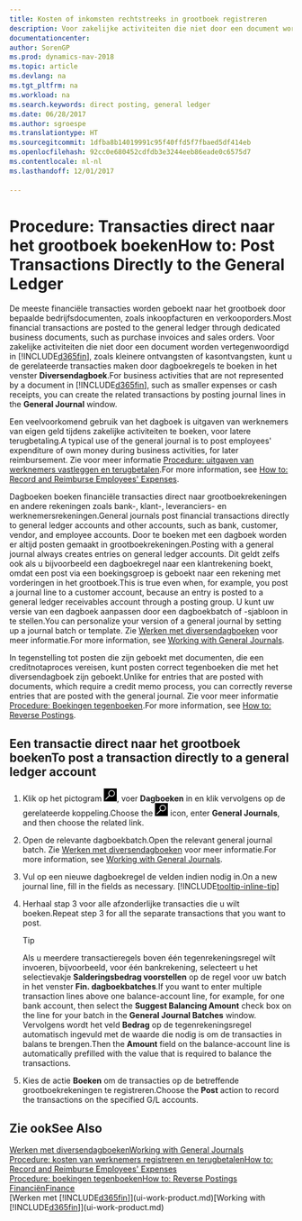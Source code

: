 ```yaml
---
title: Kosten of inkomsten rechtstreeks in grootboek registreren
description: Voor zakelijke activiteiten die niet door een document worden vertegenwoordigd, zoals kleinere ontvangsten of kasontvangsten, kunt u de gerelateerde transacties maken door dagboekregels te boeken in het venster Diversendagboek.
documentationcenter: 
author: SorenGP
ms.prod: dynamics-nav-2018
ms.topic: article
ms.devlang: na
ms.tgt_pltfrm: na
ms.workload: na
ms.search.keywords: direct posting, general ledger
ms.date: 06/28/2017
ms.author: sgroespe
ms.translationtype: HT
ms.sourcegitcommit: 1dfba8b14019991c95f40ffd5f7fbaed5df414eb
ms.openlocfilehash: 92cc0e680452cdfdb3e3244eeb86eade0c6575d7
ms.contentlocale: nl-nl
ms.lasthandoff: 12/01/2017

---
```

# <a name="how-to-post-transactions-directly-to-the-general-ledger"></a><span data-ttu-id="99cfc-103">Procedure: Transacties direct naar het grootboek boeken</span><span class="sxs-lookup"><span data-stu-id="99cfc-103">How to: Post Transactions Directly to the General Ledger</span></span>
<span data-ttu-id="99cfc-104">De meeste financiële transacties worden geboekt naar het grootboek door bepaalde bedrijfsdocumenten, zoals inkoopfacturen en verkooporders.</span><span class="sxs-lookup"><span data-stu-id="99cfc-104">Most financial transactions are posted to the general ledger through dedicated business documents, such as purchase invoices and sales orders.</span></span> <span data-ttu-id="99cfc-105">Voor zakelijke activiteiten die niet door een document worden vertegenwoordigd in [!INCLUDE[d365fin](includes/d365fin_md.md)], zoals kleinere ontvangsten of kasontvangsten, kunt u de gerelateerde transacties maken door dagboekregels te boeken in het venster **Diversendagboek**.</span><span class="sxs-lookup"><span data-stu-id="99cfc-105">For business activities that are not represented by a document in [!INCLUDE[d365fin](includes/d365fin_md.md)], such as smaller expenses or cash receipts, you can create the related transactions by posting journal lines in the **General Journal** window.</span></span>

<span data-ttu-id="99cfc-106">Een veelvoorkomend gebruik van het dagboek is uitgaven van werknemers van eigen geld tijdens zakelijke activiteiten te boeken, voor latere terugbetaling.</span><span class="sxs-lookup"><span data-stu-id="99cfc-106">A typical use of the general journal is to post employees' expenditure of own money during business activities, for later reimbursement.</span></span> <span data-ttu-id="99cfc-107">Zie voor meer informatie [Procedure: uitgaven van werknemers vastleggen en terugbetalen](finance-how-record-reimburse-employee-expenses.md).</span><span class="sxs-lookup"><span data-stu-id="99cfc-107">For more information, see [How to: Record and Reimburse Employees' Expenses](finance-how-record-reimburse-employee-expenses.md).</span></span>

<span data-ttu-id="99cfc-108">Dagboeken boeken financiële transacties direct naar grootboekrekeningen en andere rekeningen zoals bank-, klant-, leveranciers- en werknemersrekeningen.</span><span class="sxs-lookup"><span data-stu-id="99cfc-108">General journals post financial transactions directly to general ledger accounts and other accounts, such as bank, customer, vendor, and employee accounts.</span></span> <span data-ttu-id="99cfc-109">Door te boeken met een dagboek worden er altijd posten gemaakt in grootboekrekeningen.</span><span class="sxs-lookup"><span data-stu-id="99cfc-109">Posting with a general journal always creates entries on general ledger accounts.</span></span> <span data-ttu-id="99cfc-110">Dit geldt zelfs ook als u bijvoorbeeld een dagboekregel naar een klantrekening boekt, omdat een post via een boekingsgroep is geboekt naar een rekening met vorderingen in het grootboek.</span><span class="sxs-lookup"><span data-stu-id="99cfc-110">This is true even when, for example, you post a journal line to a customer account, because an entry is posted to a general ledger receivables account through a posting group.</span></span> <span data-ttu-id="99cfc-111">U kunt uw versie van een dagboek aanpassen door een dagboekbatch of -sjabloon in te stellen.</span><span class="sxs-lookup"><span data-stu-id="99cfc-111">You can personalize your version of a general journal by setting up a journal batch or template.</span></span> <span data-ttu-id="99cfc-112">Zie [Werken met diversendagboeken](ui-work-general-journals.md) voor meer informatie.</span><span class="sxs-lookup"><span data-stu-id="99cfc-112">For more information, see [Working with General Journals](ui-work-general-journals.md).</span></span>

<span data-ttu-id="99cfc-113">In tegenstelling tot posten die zijn geboekt met documenten, die een creditnotaproces vereisen, kunt posten correct tegenboeken die met het diversendagboek zijn geboekt.</span><span class="sxs-lookup"><span data-stu-id="99cfc-113">Unlike for entries that are posted with documents, which require a credit memo process, you can correctly reverse entries that are posted with the general journal.</span></span> <span data-ttu-id="99cfc-114">Zie voor meer informatie [Procedure: Boekingen tegenboeken](finance-how-reverse-journal-posting.md).</span><span class="sxs-lookup"><span data-stu-id="99cfc-114">For more information, see [How to: Reverse Postings](finance-how-reverse-journal-posting.md).</span></span>

## <a name="to-post-a-transaction-directly-to-a-general-ledger-account"></a><span data-ttu-id="99cfc-115">Een transactie direct naar het grootboek boeken</span><span class="sxs-lookup"><span data-stu-id="99cfc-115">To post a transaction directly to a general ledger account</span></span>
1. <span data-ttu-id="99cfc-116">Klik op het pictogram ![Zoeken naar pagina of rapport](media/ui-search/search_small.png "pictogram Zoeken naar pagina of rapport"), voer **Dagboeken** in en klik vervolgens op de gerelateerde koppeling.</span><span class="sxs-lookup"><span data-stu-id="99cfc-116">Choose the ![Search for Page or Report](media/ui-search/search_small.png "Search for Page or Report icon") icon, enter **General Journals**, and then choose the related link.</span></span>
2. <span data-ttu-id="99cfc-117">Open de relevante dagboekbatch.</span><span class="sxs-lookup"><span data-stu-id="99cfc-117">Open the relevant general journal batch.</span></span> <span data-ttu-id="99cfc-118">Zie [Werken met diversendagboeken](ui-work-general-journals.md) voor meer informatie.</span><span class="sxs-lookup"><span data-stu-id="99cfc-118">For more information, see [Working with General Journals](ui-work-general-journals.md).</span></span>
3. <span data-ttu-id="99cfc-119">Vul op een nieuwe dagboekregel de velden indien nodig in.</span><span class="sxs-lookup"><span data-stu-id="99cfc-119">On a new journal line, fill in the fields as necessary.</span></span> [!INCLUDE[tooltip-inline-tip](includes/tooltip-inline-tip_md.md)]    
4. <span data-ttu-id="99cfc-120">Herhaal stap 3 voor alle afzonderlijke transacties die u wilt boeken.</span><span class="sxs-lookup"><span data-stu-id="99cfc-120">Repeat step 3 for all the separate transactions that you want to post.</span></span>

    > [!TIP]  
    > <span data-ttu-id="99cfc-121">Als u meerdere transactieregels boven één tegenrekeningsregel wilt invoeren, bijvoorbeeld, voor één bankrekening, selecteert u het selectievakje **Salderingsbedrag voorstellen** op de regel voor uw batch in het venster **Fin. dagboekbatches**.</span><span class="sxs-lookup"><span data-stu-id="99cfc-121">If you want to enter multiple transaction lines above one balance-account line, for example, for one bank account, then select the **Suggest Balancing Amount** check box on the line for your batch in the **General Journal Batches** window.</span></span> <span data-ttu-id="99cfc-122">Vervolgens wordt het veld **Bedrag** op de tegenrekeningsregel automatisch ingevuld met de waarde die nodig is om de transacties in balans te brengen.</span><span class="sxs-lookup"><span data-stu-id="99cfc-122">Then the **Amount** field on the balance-account line is automatically prefilled with the value that is required to balance the transactions.</span></span>
5. <span data-ttu-id="99cfc-123">Kies de actie **Boeken** om de transacties op de betreffende grootboekrekeningen te registreren.</span><span class="sxs-lookup"><span data-stu-id="99cfc-123">Choose the **Post** action to record the transactions on the specified G/L accounts.</span></span>

## <a name="see-also"></a><span data-ttu-id="99cfc-124">Zie ook</span><span class="sxs-lookup"><span data-stu-id="99cfc-124">See Also</span></span>
[<span data-ttu-id="99cfc-125">Werken met diversendagboeken</span><span class="sxs-lookup"><span data-stu-id="99cfc-125">Working with General Journals</span></span>](ui-work-general-journals.md)  
[<span data-ttu-id="99cfc-126">Procedure: kosten van werknemers registreren en terugbetalen</span><span class="sxs-lookup"><span data-stu-id="99cfc-126">How to: Record and Reimburse Employees' Expenses</span></span>](finance-how-record-reimburse-employee-expenses.md)  
[<span data-ttu-id="99cfc-127">Procedure: boekingen tegenboeken</span><span class="sxs-lookup"><span data-stu-id="99cfc-127">How to: Reverse Postings</span></span>](finance-how-reverse-journal-posting.md)  
[<span data-ttu-id="99cfc-128">Financiën</span><span class="sxs-lookup"><span data-stu-id="99cfc-128">Finance</span></span>](finance.md)  
<span data-ttu-id="99cfc-129">[Werken met [!INCLUDE[d365fin](includes/d365fin_md.md)]](ui-work-product.md)</span><span class="sxs-lookup"><span data-stu-id="99cfc-129">[Working with [!INCLUDE[d365fin](includes/d365fin_md.md)]](ui-work-product.md)</span></span>  

